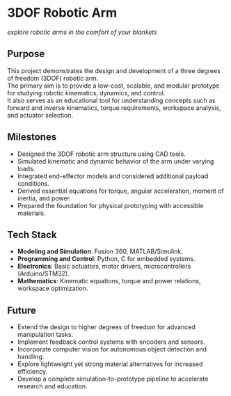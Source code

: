 # 3DOF Robotic Arm

_explore robotic arms in the comfort of your blankets_

## Purpose

This project demonstrates the design and development of a three degrees of freedom (3DOF) robotic arm.  
The primary aim is to provide a low-cost, scalable, and modular prototype for studying robotic kinematics, dynamics, and control.  
It also serves as an educational tool for understanding concepts such as forward and inverse kinematics, torque requirements, workspace analysis, and actuator selection.

## Milestones

- Designed the 3DOF robotic arm structure using CAD tools.
- Simulated kinematic and dynamic behavior of the arm under varying loads.
- Integrated end-effector models and considered additional payload conditions.
- Derived essential equations for torque, angular acceleration, moment of inertia, and power.
- Prepared the foundation for physical prototyping with accessible materials.

## Tech Stack

- **Modeling and Simulation**: Fusion 360, MATLAB/Simulink.
- **Programming and Control**: Python, C for embedded systems.
- **Electronics**: Basic actuators, motor drivers, microcontrollers (Arduino/STM32).
- **Mathematics**: Kinematic equations, torque and power relations, workspace optimization.

## Future

- Extend the design to higher degrees of freedom for advanced manipulation tasks.
- Implement feedback control systems with encoders and sensors.
- Incorporate computer vision for autonomous object detection and handling.
- Explore lightweight yet strong material alternatives for increased efficiency.
- Develop a complete simulation-to-prototype pipeline to accelerate research and education.
